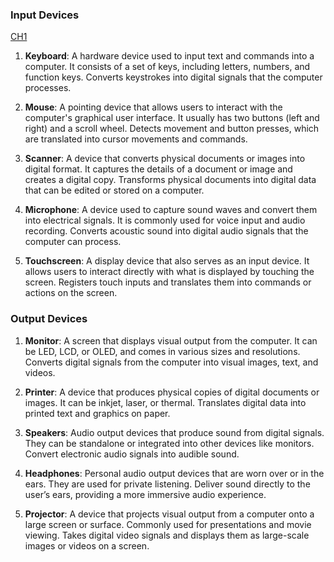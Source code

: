 ### Input Devices

[ CH1 ](Note/ch1.md)



1. **Keyboard**:  A hardware device used to input text and commands into a computer. It consists of a set of keys, including letters, numbers, and function keys. Converts keystrokes into digital signals that the computer processes.

2. **Mouse**: A pointing device that allows users to interact with the computer's graphical user interface. It usually has two buttons (left and right) and a scroll wheel. Detects movement and button presses, which are translated into cursor movements and commands.

3. **Scanner**: A device that converts physical documents or images into digital format. It captures the details of a document or image and creates a digital copy. Transforms physical documents into digital data that can be edited or stored on a computer.

4. **Microphone**: A device used to capture sound waves and convert them into electrical signals. It is commonly used for voice input and audio recording. Converts acoustic sound into digital audio signals that the computer can process.

5. **Touchscreen**: A display device that also serves as an input device. It allows users to interact directly with what is displayed by touching the screen. Registers touch inputs and translates them into commands or actions on the screen.

### Output Devices

1. **Monitor**: A screen that displays visual output from the computer. It can be LED, LCD, or OLED, and comes in various sizes and resolutions. Converts digital signals from the computer into visual images, text, and videos.

2. **Printer**: A device that produces physical copies of digital documents or images. It can be inkjet, laser, or thermal. Translates digital data into printed text and graphics on paper.

3. **Speakers**: Audio output devices that produce sound from digital signals. They can be standalone or integrated into other devices like monitors. Convert electronic audio signals into audible sound.

4. **Headphones**: Personal audio output devices that are worn over or in the ears. They are used for private listening. Deliver sound directly to the user’s ears, providing a more immersive audio experience.

5. **Projector**: A device that projects visual output from a computer onto a large screen or surface. Commonly used for presentations and movie viewing. Takes digital video signals and displays them as large-scale images or videos on a screen.
